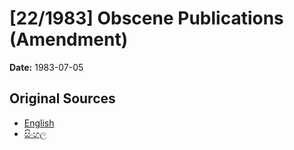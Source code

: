 # [22/1983] Obscene Publications (Amendment)

**Date:** 1983-07-05

## Original Sources

- [English](https://documents.gov.lk/view/acts/1983/7/22-1983_E.pdf)
- [සිංහල](https://documents.gov.lk/view/acts/1983/7/22-1983_S.pdf)
